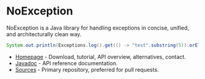 # NoException #

NoException is a Java library for handling exceptions in concise, unified, and architecturally clean way.

```java
System.out.println(Exceptions.log().get(() -> "test".substring(5)).orElse("fallback"));
```

* [Homepage](https://noexception.machinezoo.com/) - Download, tutorial, API overview, alternatives, contact.
* [Javadoc](https://noexception.machinezoo.com/javadoc) - API reference documentation.
* [Sources](https://bitbucket.org/robertvazan/noexception/src) - Primary repository, preferred for pull requests.
